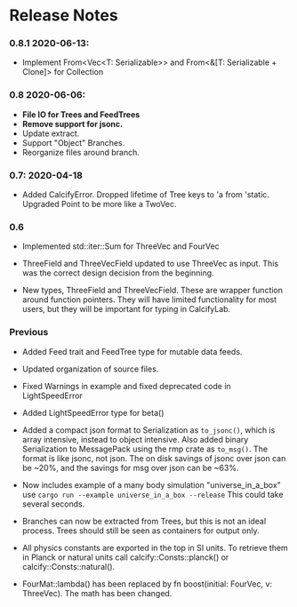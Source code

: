 # Release Notes

### 0.8.1 2020-06-13:
* Implement From<Vec<T: Serializable>> and From<&[T: Serializable + Clone]> for Collection

### 0.8 2020-06-06:
* **File IO for Trees and FeedTrees**
* **Remove support for jsonc.**
* Update extract.
* Support "Object" Branches.
* Reorganize files around branch.

### 0.7: 2020-04-18
* Added CalcifyError. Dropped lifetime of Tree keys to 'a from 'static. Upgraded Point to be more like a TwoVec.

### 0.6
* Implemented std::iter::Sum for ThreeVec and FourVec

* ThreeField and ThreeVecField updated to use ThreeVec as input. This was the correct design decision from the beginning.

* New types, ThreeField and ThreeVecField. These are wrapper function around function pointers. They will have limited functionality for most users, but they will be important for typing in CalcifyLab.

### Previous
* Added Feed trait and FeedTree type for mutable data feeds.

* Updated organization of source files.

* Fixed Warnings in example and fixed deprecated code in LightSpeedError

* Added LightSpeedError type for beta()

* Added a compact json format to Serialization as `to_jsonc()`, which is array intensive, instead to object intensive. Also added binary Serialization to MessagePack using the rmp crate as `to_msg()`. The format is like jsonc, not json. The on disk savings of jsonc over json can be ~20%, and the savings for msg over json can be ~63%.

* Now includes example of a many body simulation "universe_in_a_box" use `cargo run --example universe_in_a_box --release` This could take several seconds.

* Branches can now be extracted from Trees, but this is not an ideal process. Trees should still be seen as containers for output only.

* All physics constants are exported in the top in SI units. To retrieve them in Planck or natural units call calcify::Consts::planck() or calcify::Consts::natural().

* FourMat::lambda() has been replaced by fn boost(initial: FourVec, v: ThreeVec). The math has been changed.
